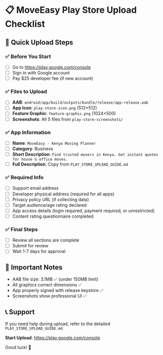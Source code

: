# 📋 MoveEasy Play Store Upload Checklist

## 🎯 **Quick Upload Steps**

### ✅ **Before You Start**
- [ ] Go to https://play.google.com/console
- [ ] Sign in with Google account
- [ ] Pay $25 developer fee (if new account)

### ✅ **Files to Upload**
- [ ] **AAB**: `android/app/build/outputs/bundle/release/app-release.aab`
- [ ] **App Icon**: `play-store-icon.png` (512×512)
- [ ] **Feature Graphic**: `feature-graphic.png` (1024×500)
- [ ] **Screenshots**: All 5 files from `play-store-screenshots/`

### ✅ **App Information**
- [ ] **Name**: `MoveEasy - Kenya Moving Planner`
- [ ] **Category**: Business
- [ ] **Short Description**: `Find trusted movers in Kenya. Get instant quotes for house & office moves.`
- [ ] **Full Description**: Copy from `PLAY_STORE_UPLOAD_GUIDE.md`

### ✅ **Required Info**
- [ ] Support email address
- [ ] Developer physical address (required for all apps)
- [ ] Privacy policy URL (if collecting data)
- [ ] Target audience/age rating declared
- [ ] App access details (login required, payment required, or unrestricted)
- [ ] Content rating questionnaire completed

### ✅ **Final Steps**
- [ ] Review all sections are complete
- [ ] Submit for review
- [ ] Wait 1-7 days for approval

## 🚨 **Important Notes**
- AAB file size: 3.1MB ✅ (under 150MB limit)
- All graphics correct dimensions ✅
- App properly signed with release keystore ✅
- Screenshots show professional UI ✅

## 📞 **Support**
If you need help during upload, refer to the detailed `PLAY_STORE_UPLOAD_GUIDE.md`

**Start Upload**: https://play.google.com/console

Good luck! 🚀